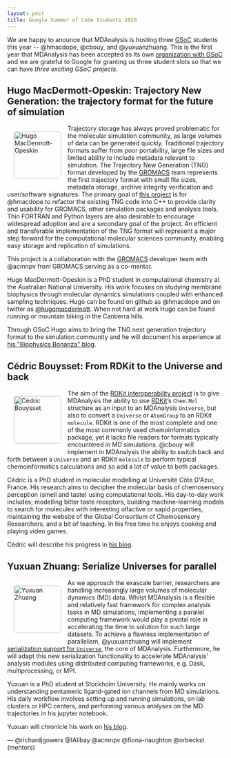 ```yaml
---
layout: post
title: Google Summer of Code Students 2020
---
```


We are happy to anounce that MDAnalysis is hosting three [GSoC][gsoc]
students this year -- @hmacdope, @cbouy, and @yuxuanzhuang. This is
the first year that MDAnalysis has been accepted as its own
[organization with GSoC][mda-gsoc] and we are grateful to Google for granting us
three student slots so that we can have _three exciting GSoC
projects_.

## Hugo MacDermott-Opeskin: Trajectory New Generation: the trajectory format for the future of simulation

<img
src="https://pbs.twimg.com/profile_images/1140166815919665152/D-x2Tvae_400x400.jpg"
title="Hugo MacDermott-Opeskin" alt="Hugo MacDermott-Opeskin"
style="float: left; width: 110px; height: 110px; border-radius: 20px; border: 15px solid white" />

Trajectory storage has always proved problematic for the molecular
simulation community, as large volumes of data can be generated
quickly. Traditional trajectory formats suffer from poor portability,
large file sizes and limited ability to include metadata relevant to
simulation. The Trajectory New Generation (TNG) format developed by
the [GROMACS][] team represents the first trajectory format with small
file sizes, metadata storage, archive integrity verification and
user/software signatures. The primary goal of [this
project](https://summerofcode.withgoogle.com/projects/#5116604104310784)
is for @hmacdope to refactor the existing TNG code into C++ to provide
clarity and usability for GROMACS, other simulation packages and
analysis tools. Thin FORTRAN and Python layers are also desirable to
encourage widespread adoption and are a secondary goal of the
project. An efficient and transferable implementation of the TNG
format will represent a major step forward for the computational
molecular sciences community, enabling easy storage and replication of
simulations.

This project is a collaboration with the [GROMACS][] developer team
with @acmnpv from GROMACS serving as a co-mentor.

Hugo MacDermott-Opeskin is a PhD student in computational chemistry at
the Australian National University. His work focuses on studying
membrane biophysics through molecular dynamics simulations coupled
with enhanced sampling techniques.  Hugo can be found on github as
@hmacdope and on twitter as [@hugomacdermott][hmacdope-twitter]. When
not hard at work Hugo can be found running or mountain biking in the
Canberra hills.

Through GSoC Hugo aims to bring the TNG next generation trajectory
format to the simulation community and he will document his experience at
[his "Biophysics Bonanza" blog][hmacdope-blog].


## Cédric Bouysset: From RDKit to the Universe and back

<img
src="https://cbouy.github.io/assets/img/photo-CV.jpeg"
title="Cédric Bouysset" alt="Cédric Bouysset"
style="float: left; width: 110px; height: 110px; border-radius: 20px; border: 15px solid white" />

The aim of the [RDKit interoperability
project](https://summerofcode.withgoogle.com/projects/#6750913248624640)
is to give MDAnalysis the ability to use [RDKit][]’s `Chem.Mol`
structure as an input to an MDAnalysis `Universe`, but also to
convert a `Universe` or `AtomGroup` to an RDKit `molecule`. RDKit is
one of the most complete and one of the most commonly used
chemoinformatics package, yet it lacks file readers for formats
typically encountered in MD simulations. @cbouy will implement in
MDAnalysis the ability to switch back and forth between a `Universe`
and an RDKit `molecule` to perform typical chemoinformatics
calculations and so add a lot of value to both packages.

Cédric is a PhD student in molecular modelling at Université Côte
D'Azur, France. His research aims to decipher the molecular basis
of chemosensory perception (smell and taste) using computational
tools. His day-to-day work includes; modelling bitter taste receptors,
building machine-learning models to search for molecules with
interesting olfactive or sapid properties, maintaining the website
of the Global Consortium of Chemosensory Researchers, and a bit of
teaching. In his free time he enjoys cooking and playing video games. 

Cédric will describe his progress in [his blog][cbouy-blog].


## Yuxuan Zhuang: Serialize Universes for parallel

<img
src="https://i0.wp.com/www.biophysics.se/wp-content/uploads/2018/06/IMG_4767.jpg"
title="Yuxuan Zhuang" alt="Yuxuan Zhuang"
style="float: left; width: 110px; height: 110px; border-radius: 20px; border: 15px solid white" />

As we approach the exascale barrier, researchers are handling
increasingly large volumes of molecular dynamics (MD) data. Whilst
MDAnalysis is a flexible and relatively fast framework for complex
analysis tasks in MD simulations, implementing a parallel computing
framework would play a pivotal role in accelerating the time to
solution for such large datasets. To achieve a flawless
implementation of parallelism, @yuxuanzhuang will implement
[serialization support for
`Universe`](https://summerofcode.withgoogle.com/projects/#5812065073102848),
the core of MDAnalysis. Furthermore, he will adapt this new
serialization functionality to accelerate MDAnalysis' analysis modules
using distributed computing frameworks, e.g. Dask, multiprocessing, or
MPI.

Yuxuan is a PhD student at Stockholm University. He mainly works on
understanding pentameric ligand-gated ion channels from MD simulations.
His daily workflow involves setting up and running simulations,
on lab clusters or HPC centers, and performing various analyses on the
MD trajectories in his jupyter notebook.

Yuxuan will chronicle his work on [his blog][yuxuanzhuang-blog].


— @richardjgowers @IAlibay @acmnpv @fiona-naughton @orbeckst (mentors)

[gsoc]: https://summerofcode.withgoogle.com
[mda-gsoc]: https://summerofcode.withgoogle.com/organizations/4891814374408192/
[GROMACS]: http://www.gromacs.org
[RDKit]: http://rdkit.org/
[hmacdope-blog]: https://hmacdope.github.io
[hmacdope-twitter]: https://twitter.com/hugomacdermott
[cbouy-blog]: https://cbouy.github.io/blog/
[yuxuanzhuang-blog]: https://yuxuanzhuang.github.io/
